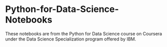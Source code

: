 # Python-for-Data-Science-Notebooks
These notebooks are from the Python for Data Science course on Coursera under the Data Science Specialization program offered by IBM.
